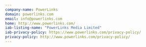 ```yaml
---
company-name: PowerLinks
domain: powerlinks.com
email: info@powerlinks.com
home: http://www.powerlinks.com/
iab-listing-name: "PowerLinks Media Limited"
iab-privacy-policy: https://www.powerlinks.com/privacy-policy/
privacy-policy: http://www.powerlinks.com/privacy-policy/
---
```




